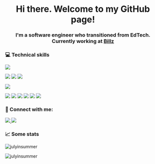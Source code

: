 <h1 align="center">Hi there. Welcome to my GitHub page!</h1>
<h3 align="center">I'm a software engineer who transitioned from EdTech. Currently working at <a href="https://billz.io/">Billz</a></h3>

<h3 align="left">💻 Technical skills</h3>
<p>
    <img src="https://img.shields.io/badge/coding-golang-blue">
</p>
<p>
    <img src="https://img.shields.io/badge/database-postgres-blue"> 
    <img src="https://img.shields.io/badge/database-clickhouse-yellow"> 
    <img src="https://img.shields.io/badge/database-redis-red">
</p>

<p>
    <img src="https://img.shields.io/badge/containerization-docker-blue">
</p>

<p>
    <img src="https://img.shields.io/badge/tools-goland-green">
    <img src="https://img.shields.io/badge/tools-vscode-blue">
    <img src="https://img.shields.io/badge/tools-datagrip-blue">
    <img src="https://img.shields.io/badge/tools-postman-orange">
    <img src="https://img.shields.io/badge/tools-termius-blue">
    <img src="https://img.shields.io/badge/tools-git-red">
</p>



<h3 align="left">💌 Connect with me:</h3>

<p>
    <a href="https://www.linkedin.com/in/bogdan-azimjanov" target="blank">
        <img src="https://img.shields.io/badge/connect-LinkedIn-blue">
    </a>
    <img src="https://img.shields.io/badge/gmail-azimjanovbogdan%40gmail.com-red">
</p>

<h3 align="left">📈 Some stats</h3>

<p><img align="center" src="https://github-readme-stats.vercel.app/api/top-langs?username=julyinsummer&show_icons=true&locale=en&layout=compact" alt="julyinsummer" /></p>

<p><img align="center" src="https://github-readme-streak-stats.herokuapp.com/?user=julyinsummer&" alt="julyinsummer" /></p>
